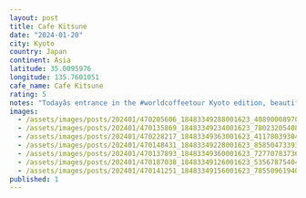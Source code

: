 ```yaml
---
layout: post
title: Cafe Kitsune
date: "2024-01-20"
city: Kyoto
country: Japan
continent: Asia
latitude: 35.0095976
longitude: 135.7601051
cafe_name: Cafe Kitsune
rating: 5
notes: "Todayâs entrance in the #worldcoffeetour Kyoto edition, beautiful cafe on a park."
images:
  - /assets/images/posts/202401/470205606_18483349288001623_4089000897094843936_n_17941670507780271.jpg
  - /assets/images/posts/202401/470135869_18483349234001623_7802320540802465101_n_18008368361272782.jpg
  - /assets/images/posts/202401/470228217_18483349363001623_4117803930465486971_n_17850200403118437.jpg
  - /assets/images/posts/202401/470148431_18483349228001623_8585047339327097128_n_18021201724981486.jpg
  - /assets/images/posts/202401/470137893_18483349360001623_7277078373601316186_n_18224851657250165.jpg
  - /assets/images/posts/202401/470187038_18483349126001623_5356787540438287568_n_18018400375874801.jpg
  - /assets/images/posts/202401/470141251_18483349156001623_7855096194009196571_n_18329284903105586.jpg
published: 1
---
```

